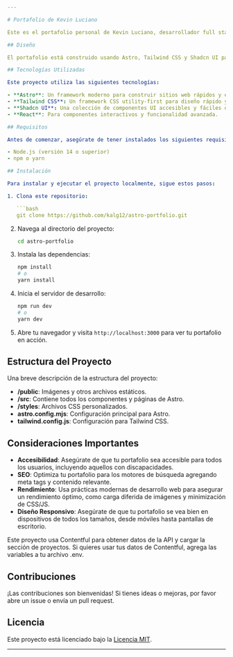 ```yaml
---

# Portafolio de Kevin Luciano

Este es el portafolio personal de Kevin Luciano, desarrollador full stack apasionado por la tecnología y la programación.

## Diseño

El portafolio está construido usando Astro, Tailwind CSS y Shadcn UI para crear una experiencia moderna y responsiva.

## Tecnologías Utilizadas

Este proyecto utiliza las siguientes tecnologías:

- **Astro**: Un framework moderno para construir sitios web rápidos y eficientes.
- **Tailwind CSS**: Un framework CSS utility-first para diseño rápido y responsivo.
- **Shadcn UI**: Una colección de componentes UI accesibles y fáciles de usar.
- **React**: Para componentes interactivos y funcionalidad avanzada.

## Requisitos

Antes de comenzar, asegúrate de tener instalados los siguientes requisitos:

- Node.js (versión 14 o superior)
- npm o yarn

## Instalación

Para instalar y ejecutar el proyecto localmente, sigue estos pasos:

1. Clona este repositorio:

   ```bash
   git clone https://github.com/kalg12/astro-portfolio.git
   ```

2. Navega al directorio del proyecto:

   ```bash
   cd astro-portfolio
   ```

3. Instala las dependencias:

   ```bash
   npm install
   # o
   yarn install
   ```

4. Inicia el servidor de desarrollo:

   ```bash
   npm run dev
   # o
   yarn dev
   ```

5. Abre tu navegador y visita `http://localhost:3000` para ver tu portafolio en acción.

## Estructura del Proyecto

Una breve descripción de la estructura del proyecto:

- **/public**: Imágenes y otros archivos estáticos.
- **/src**: Contiene todos los componentes y páginas de Astro.
- **/styles**: Archivos CSS personalizados.
- **astro.config.mjs**: Configuración principal para Astro.
- **tailwind.config.js**: Configuración para Tailwind CSS.

## Consideraciones Importantes

- **Accesibilidad**: Asegúrate de que tu portafolio sea accesible para todos los usuarios, incluyendo aquellos con discapacidades.
- **SEO**: Optimiza tu portafolio para los motores de búsqueda agregando meta tags y contenido relevante.
- **Rendimiento**: Usa prácticas modernas de desarrollo web para asegurar un rendimiento óptimo, como carga diferida de imágenes y minimización de CSS/JS.
- **Diseño Responsivo**: Asegúrate de que tu portafolio se vea bien en dispositivos de todos los tamaños, desde móviles hasta pantallas de escritorio.

Este proyecto usa Contentful para obtener datos de la API y cargar la sección de proyectos. Si quieres usar tus datos de Contentful, agrega las variables a tu archivo .env.

## Contribuciones

¡Las contribuciones son bienvenidas! Si tienes ideas o mejoras, por favor abre un issue o envía un pull request.

## Licencia

Este proyecto está licenciado bajo la [Licencia MIT](LICENSE).

---
```

